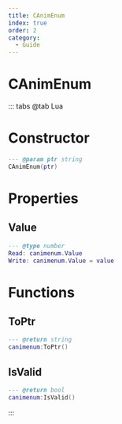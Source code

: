 ```yaml
---
title: CAnimEnum
index: true
order: 2
category:
  - Guide
---
```


# CAnimEnum

::: tabs
@tab Lua
# Constructor
```lua
--- @param ptr string
CAnimEnum(ptr)
```
# Properties
## Value 
```lua
--- @type number
Read: canimenum.Value
Write: canimenum.Value = value
```
# Functions
## ToPtr
```lua
--- @return string
canimenum:ToPtr()
```
## IsValid
```lua
--- @return bool
canimenum:IsValid()
```

:::